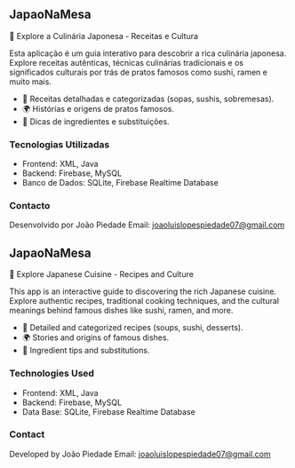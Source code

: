 ## JapaoNaMesa

🍣 Explore a Culinária Japonesa - Receitas e Cultura

Esta aplicação é um guia interativo para descobrir a rica culinária japonesa. Explore receitas autênticas, técnicas culinárias tradicionais e os significados culturais por trás de pratos famosos como sushi, ramen e muito mais.

- 🥢 Receitas detalhadas e categorizadas (sopas, sushis, sobremesas).
- 🌍 Histórias e origens de pratos famosos.
- 🍱 Dicas de ingredientes e substituições.

### Tecnologias Utilizadas

- Frontend: XML, Java
- Backend: Firebase, MySQL
- Banco de Dados: SQLite, Firebase Realtime Database

### Contacto

Desenvolvido por João Piedade
Email: joaoluislopespiedade07@gmail.com

## JapaoNaMesa

🍣 Explore Japanese Cuisine - Recipes and Culture

This app is an interactive guide to discovering the rich Japanese cuisine. Explore authentic recipes, traditional cooking techniques, and the cultural meanings behind famous dishes like sushi, ramen, and more.

- 🥢 Detailed and categorized recipes (soups, sushi, desserts).
- 🌍 Stories and origins of famous dishes.
- 🍱 Ingredient tips and substitutions.

### Technologies Used

- Frontend: XML, Java
- Backend: Firebase, MySQL
- Data Base: SQLite, Firebase Realtime Database

### Contact

Developed by João Piedade
Email: joaoluislopespiedade07@gmail.com
